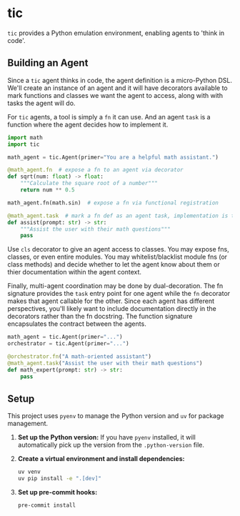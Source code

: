 # tic

`tic` provides a Python emulation environment, enabling agents to 'think in code'.

## Building an Agent

Since a `tic` agent thinks in code, the agent definition is a micro-Python DSL. We'll
create an instance of an agent and it will have decorators available to mark functions
and classes we want the agent to access, along with with tasks the agent will do.

For `tic` agents, a tool is simply a `fn` it can use. And an agent `task` is a function
where the agent decides how to implement it.

```python
import math
import tic

math_agent = tic.Agent(primer="You are a helpful math assistant.")

@math_agent.fn  # expose a fn to an agent via decorator
def sqrt(num: float) -> float:
    """Calculate the square root of a number"""
    return num ** 0.5

math_agent.fn(math.sin)  # expose a fn via functional registration

@math_agent.task  # mark a fn def as an agent task, implementation is the agent's job
def assist(prompt: str) -> str:
    """Assist the user with their math questions"""
    pass
```

Use `cls` decorator to give an agent access to classes. You may expose fns, classes, or even entire modules. You may whitelist/blacklist module fns (or class methods) and decide
whether to let the agent know about them or thier documentation within the agent context.

Finally, multi-agent coordination may be done by dual-decoration. The fn signature provides the `task` entry point for one agent while the `fn` decorator makes that agent
callable for the other. Since each agent has different perspectives, you'll likely want
to include documentation directly in the decorators rather than the fn docstring. The
function signature encapsulates the contract between the agents.

```python
math_agent = tic.Agent(primer="...")
orchestrator = tic.Agent(primer="...")

@orchestrator.fn("A math-oriented assistant")
@math_agent.task("Assist the user with their math questions")
def math_expert(prompt: str) -> str:
    pass
```

## Setup

This project uses `pyenv` to manage the Python version and `uv` for package management.

1.  **Set up the Python version:**
    If you have `pyenv` installed, it will automatically pick up the version from the `.python-version` file.

2.  **Create a virtual environment and install dependencies:**
    ```bash
    uv venv
    uv pip install -e ".[dev]"
    ```

3.  **Set up pre-commit hooks:**
    ```bash
    pre-commit install
    ```